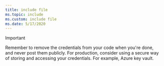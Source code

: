 ```yaml
---
title: include file
ms.topic: include
ms.custom: include file
ms.date: 5/17/2020
---
```


> [!IMPORTANT]
> Remember to remove the credentials from your code when you're done, and never post them publicly. For production, consider using a secure way of storing and accessing your credentials. For example, Azure key vault.